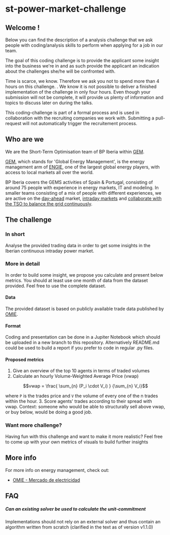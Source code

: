 # st-power-market-challenge

## Welcome !

Below you can find the description of a analysis challenge that we ask people with coding/analysis skills to perform when applying for a job in our team.

The goal of this coding challenge is to provide the applicant some insight into the business we're in and as such provide the applicant an indication about the challenges she/he will be confronted with. 

Time is scarce, we know. Therefore we ask you not to spend more than 4 hours on this challenge. . We know it is not possible to deliver a finished implementation of the challenge in only four hours. Even though your submission will not be complete, it will provide us plenty of information and topics to discuss later on during the talks.

This coding-challenge is part of a formal process and is used in collaboration with the recruiting companies we work with.  Submitting a pull-request will not automatically trigger the recruitement process.
## Who are we 

We are the Short-Term Optimisation team of BP Iberia within [GEM](https://gems.engie.com/).

[GEM](https://gems.engie.com/), which stands for 'Global Energy Management', is the energy management arm of [ENGIE](https://www.engie.com/), one of the largest global energy players, 
with access to local markets all over the world.  

BP Iberia covers the GEMS activities of Spain & Portugal, consisting of around 75 people with experience in energy markets, IT and modeling. In smaller teams consisting of a mix of people with different experiences, we are active on the [day-ahead](https://en.wikipedia.org/wiki/European_Power_Exchange#Day-ahead_markets) market, [intraday markets](https://en.wikipedia.org/wiki/European_Power_Exchange#Intraday_markets) and [collaborate with the TSO to balance the grid continuously](https://en.wikipedia.org/wiki/Transmission_system_operator#Electricity_market_operations).

## The challenge

### In short
Analyse the provided trading data in order to get some insights in the Iberian continuous intraday power market. 

### More in detail
In order to build some insight, we propose you calculate and present below metrics. You should at least use one month of data from the dataset provided. 
Feel free to use the complete dataset. 

#### Data
The provided dataset is based on publicly available trade data published by [OMIE](https://www.omie.es/es/file-access-list). 

#### Format
Coding and presentation can be done in a Jupiter Notebook which should be uploaded in a new branch to this repository. 
Alternatively README.md could be used to build a report if you prefer to code in regular .py files.

#### Proposed metrics
1. Give an overview of the top 10 agents in terms of traded volumes
2. Calculate an hourly Volume-Weighted Average Price (vwap)
```math
vwap = \frac{ \sum_{n} (P_i \cdot V_i) } {\sum_{n} V_i}
```
where `P` is the trades price and `V` the volume of every one of the n trades within the hour. 
3. Score agents' trades according to their spread with vwap. Context: someone who would be able to structurally sell above vwap, or buy below, would be doing a good job.  


### Want more challenge?

Having fun with this challenge and want to make it more realistic? Feel free to come up with your own metrics of visuals to build further insights 


## More info

For more info on energy management, check out:

 - [OMIE - Mercado de electricidad](https://www.omie.es/es/mercado-de-electricidad)


## FAQ

##### Can an existing solver be used to calculate the unit-commitment
Implementations should not rely on an external solver and thus contain an algorithm written from scratch (clarified in the text as of version v1.1.0)
